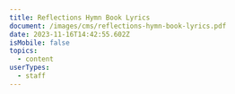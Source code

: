 ```yaml
---
title: Reflections Hymn Book Lyrics
document: /images/cms/reflections-hymn-book-lyrics.pdf
date: 2023-11-16T14:42:55.602Z
isMobile: false
topics:
  - content
userTypes:
  - staff
---
```

